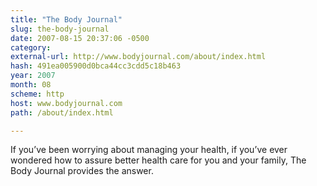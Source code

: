 ```yaml
---
title: "The Body Journal"
slug: the-body-journal
date: 2007-08-15 20:37:06 -0500
category: 
external-url: http://www.bodyjournal.com/about/index.html
hash: 491ea005900d0bca44cc3cdd5c18b463
year: 2007
month: 08
scheme: http
host: www.bodyjournal.com
path: /about/index.html

---
```


If you’ve been worrying about managing your health, if you’ve ever wondered how to assure better health care for you and your family, The Body Journal provides the answer.
